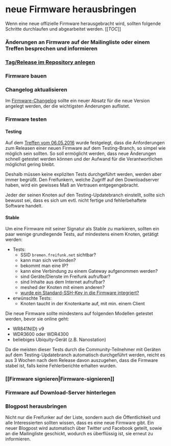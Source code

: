 # neue Firmware herausbringen
Wenn eine neue offizielle Firmware herausgebracht wird, sollten folgende Schritte durchlaufen und abgearbeitet werden.
[[_TOC_]]
### Änderungen an Firmware auf der Mailingliste oder einem Treffen besprechen und informieren
### [Tag/Release im Repository anlegen](Firmware-Release-anlegen)
### Firmware bauen
### Changelog aktualisieren
Im [Firmware-Changelog](http://wiki.bremen.freifunk.net/Firmware/Changelog) sollte ein neuer Absatz für die neue Version angelegt werden, der die wichtigsten Änderungen auflistet.

### Firmware testen
#### Testing
Auf dem [Treffen vom 06.05.2016](http://wiki.bremen.freifunk.net/Treffen/2016_05_06#protokoll_firmware) wurde festgelegt, dass die Anforderungen zum Releasen einer neuen Firmware auf dem Testing-Branch, so simpel wie möglich sein sollten. So soll ermöglicht werden, dass neue Änderungen schnell getestet werden können und der Aufwand für die Verantwortlichen möglichst gering bleibt.

Deshalb müssen keine expliziten Tests durchgeführt werden, werden aber immer begrüßt. Den Freifunkern, welche Zugriff auf den Downloadserver haben, wird ein gewisses Maß an Vertrauen entgegengebracht.

Jeder der seinen Knoten auf den Testing-Updatebranch einstellt, sollte sich bewusst sei, dass es sich um evtl. nicht fertige und fehlerbehaftete Software handelt.

#### Stable
Um eine Firmware mit seiner Signatur als Stable zu markieren, sollten ein paar wenige grundlegende Tests, auf mindestens einem Knoten, getätigt werden:

- Tests:
    - SSID `bremen.freifunk.net` sichtbar?
    - kann man sich verbinden?
    - bekommt man eine IP?
    - kann eine Verbindung zu einem Gateway aufgenommen werden?
    - sind Geräte/Dienste im Freifunk aufrufbar?
    - sind Inhalte aus dem Internet aufrufbar?
    - meshed der Knoten mit einem anderen?
    - [wurde ein Standard-SSH-Key in die Firmware integriert?](http://wiki.bremen.freifunk.net/Anleitungen/SSH-Node-Verwaltung#m%C3%B6glichkeiten-per-konsole_ssh-key-auf-node-hinzuf%C3%BCgen-oder-entfernen)
- erwünschte Tests:
    - Knoten taucht in der Knotenkarte auf, mit min. einem Client 

Die neue Firmware sollte mindestens auf folgenden Modellen getestet werden, bevor sie online geht:
* WR841N(D) v9
* WDR3600 oder WDR4300
* beliebiges Ubiquity-Gerät (z.B. Nanostation)

Da die meisten dieser Tests durch die Community-Teilnehmer mit Geräten auf dem Testing-Updatebranch automatisch durchgeführt werden, reicht es aus 3 Wochen nach dem Release davon auszugehen, dass die Firmware stabel ist, falls keine Fehlerberichte erhalten wurden.

### [[Firmware signieren|Firmware-signieren]]
### Firmware auf Download-Server hinterlegen
### Blogpost herausbringen
Nicht nur die Freifunker auf der Liste, sondern auch die Öffentlichkeit und alle Interessierten sollten wissen, dass es eine neue Firmware gibt. Ein neuer Blogpost wird automatisch über Twitter und Facebook geteilt, sowie an die Mailingliste geschickt, wodurch es überflüssig ist, sie erneut zu informieren.